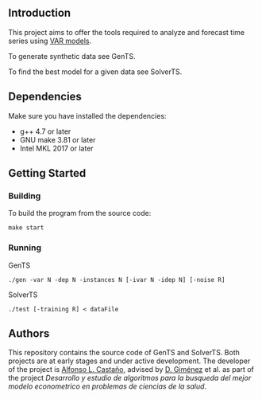 ## Introduction
This project aims to offer the tools required to analyze and forecast time series using [VAR models](https://en.wikipedia.org/wiki/Vector_autoregression).

To generate synthetic data see GenTS.

To find the best model for a given data see SolverTS.

## Dependencies
Make sure you have installed the dependencies:
 - g++ 4.7 or later
 - GNU make 3.81 or later
 - Intel MKL 2017 or later

## Getting Started
### Building
To build the program from the source code:

`make start`
### Running
GenTS

`./gen -var N -dep N -instances N [-ivar N -idep N] [-noise R]`

SolverTS

`./test [-training R] < dataFile`


## Authors
This repository contains the source code of GenTS and SolverTS. Both projects are at early stages and under active development. The developer of the project is [Alfonso L. Castaño](https://fylux.github.io/about/), advised by [D. Giménez](http://dis.um.es/~domingo/) et al. as part of the project *Desarrollo y estudio de algoritmos para la busqueda del mejor modelo econometrico en problemas de ciencias de la salud*.
